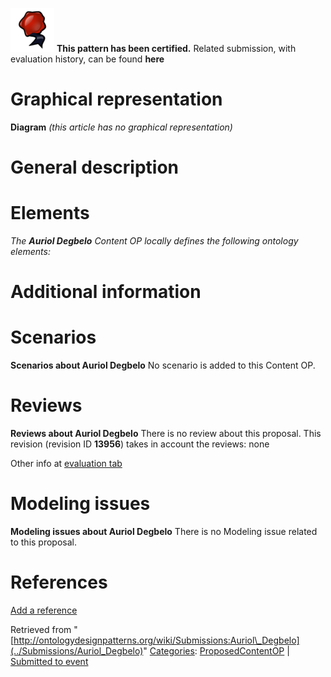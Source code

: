 [![](../images/thumb/b/b5/Certified.png/70px-Certified.png)](../Image/Certified.png "Certified.png") __This pattern has been certified.__
Related submission, with evaluation history, can be found __here__





#  Graphical representation


__Diagram__
_(this article has no graphical representation)_



#  General description


  




#  Elements


_The __Auriol Degbelo__ Content OP locally defines the following ontology elements:_



#  Additional information


#  Scenarios



__Scenarios about Auriol Degbelo__
No scenario is added to this Content OP.




#  Reviews



__Reviews about Auriol Degbelo__
There is no review about this proposal.
This revision (revision ID __13956__) takes in account the reviews: none


Other info at [evaluation tab](http://ontologydesignpatterns.org/wiki/index.php?title=Submissions:Auriol_Degbelo&action=evaluation "http://ontologydesignpatterns.org/wiki/index.php?title=Submissions:Auriol_Degbelo&action=evaluation")




  




#  Modeling issues



__Modeling issues about Auriol Degbelo__
There is no Modeling issue related to this proposal.




  




#  References


[Add a reference](index.php@title=Odp%253AAdd_reference&subject=Submissions%253AAuriol+Degbelo.html "http://ontologydesignpatterns.org/wiki/index.php?title=Odp:Add_reference&subject=Submissions%3AAuriol+Degbelo")


  






Retrieved from "[http://ontologydesignpatterns.org/wiki/Submissions:Auriol\_Degbelo](../Submissions/Auriol_Degbelo)"
 [Categories](http://ontologydesignpatterns.org/wiki/Special:Categories "Special:Categories"): [ProposedContentOP](../Category/ProposedContentOP "Category:ProposedContentOP") | [Submitted to event](../Category/Submitted_to_event "Category:Submitted to event")